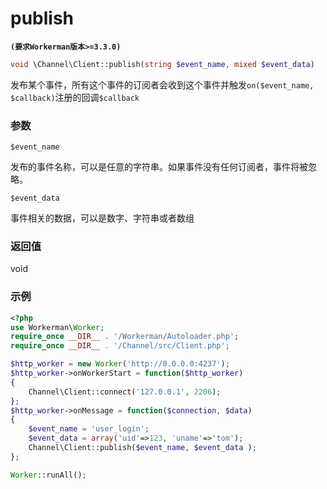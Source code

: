 # publish
**``` (要求Workerman版本>=3.3.0) ```**

```php
void \Channel\Client::publish(string $event_name, mixed $event_data)
```
发布某个事件，所有这个事件的订阅者会收到这个事件并触发```on($event_name, $callback)```注册的回调```$callback```

### 参数
 ``` $event_name ```

发布的事件名称，可以是任意的字符串。如果事件没有任何订阅者，事件将被忽略。

 ``` $event_data ```

事件相关的数据，可以是数字、字符串或者数组

### 返回值
void



### 示例
```php
<?php
use Workerman\Worker;
require_once __DIR__ . '/Workerman/Autoloader.php';
require_once __DIR__ . '/Channel/src/Client.php';

$http_worker = new Worker('http://0.0.0.0:4237');
$http_worker->onWorkerStart = function($http_worker)
{
    Channel\Client::connect('127.0.0.1', 2206);
};
$http_worker->onMessage = function($connection, $data)
{
    $event_name = 'user_login';
    $event_data = array('uid'=>123, 'uname'=>'tom');
    Channel\Client::publish($event_name, $event_data );
};

Worker::runAll();
```

